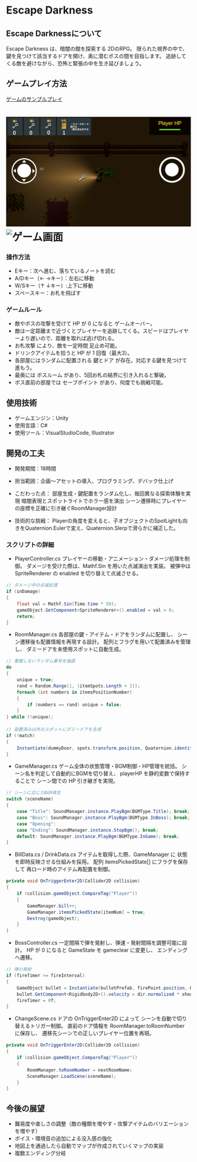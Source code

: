 # Escape Darkness
## Escape Darknessについて
Escape Darkness は、暗闇の館を探索する 2DのRPG。
限られた視界の中で、鍵を見つけて該当するドアを開け、奥に潜むボスの間を目指します。
追跡してくる敵を避けながら、恐怖と緊張の中を生き延びましょう。

## ゲームプレイ方法
[ゲームのサンプルプレイ]( https://arai1571.github.io/EscapeDarkness_web/)

![ゲーム画面](ReadmeImg/main.png)
![ゲーム画面](ReadmeImg/boss.png)
=======

### 操作方法
* Eキー：次へ進む、落ちているノートを読む
* A/Dキー（← →キー）：左右に移動
* W/Sキー（↑ ↓キー）:上下に移動
* スペースキー：お札を飛ばす
  
### ゲームルール
* 敵やボスの攻撃を受けて HP が 0 になると ゲームオーバー。
* 敵は一定距離まで近づくとプレイヤーを追跡してくる。スピードはプレイヤーより遅いので、距離を取れば逃げ切れる。
* お札攻撃 により、敵を一定時間 足止め可能。
* ドリンクアイテムを拾うと HP が 1 回復（最大3）。
* 各部屋にはランダムに配置される 鍵とドア が存在。対応する鍵を見つけて進もう。
* 最奥には ボスルーム があり、5回お札の結界に引き入れると撃破。
* ボス直前の部屋では セーブポイント があり、何度でも挑戦可能。

## 使用技術
* ゲームエンジン：Unity
* 使用言語：C#
* 使用ツール：VisualStudioCode, Illustrator

## 開発の工夫
* 開発期間：18時間
* 担当範囲：企画〜アセットの導入、プログラミング、デバック仕上げ
* こだわった点：
  部屋生成・鍵配置をランダム化し、毎回異なる探索体験を実現
  暗闇表現とスポットライトでホラー感を演出
  シーン遷移時にプレイヤーの座標を正確に引き継ぐRoomManager設計
  
* 技術的な挑戦：
Playerの角度を変えると、子オブジェクトのSpotLightも向きをQuaternion.Eulerで変え、Quaternion.Slerpで滑らかに補正した。

### スクリプトの詳細
* PlayerController.cs
プレイヤーの移動・アニメーション・ダメージ処理を制御。
ダメージを受けた際は、Mathf.Sin を用いた点滅演出を実装。
被弾中は SpriteRenderer の enabled を切り替えて点滅させる。

```C#
// ダメージ中の点滅処理
if (inDamage)
{
    float val = Mathf.Sin(Time.time * 50);
    gameObject.GetComponent<SpriteRenderer>().enabled = val > 0;
    return;
}
```

* RoomManager.cs
各部屋の鍵・アイテム・ドアをランダムに配置し、
シーン遷移後も配置情報を再現する設計。
配列とフラグを用いて配置済みを管理し、
ダミードアを未使用スポットに自動生成。
```C#
// 重複しないランダム番号を抽選
do
{
    unique = true;
    rand = Random.Range(1, (itemSpots.Length + 1));
    foreach (int numbers in itemsPositionNumber)
    {
        if (numbers == rand) unique = false;
    }
} while (!unique);

// 設置済み以外のスポットにダミードアを生成
if (!match)
{
    Instantiate(dummyDoor, spots.transform.position, Quaternion.identity);
}
```

* GameManager.cs
ゲーム全体の状態管理・BGM制御・HP管理を統括。
シーン名を判定して自動的にBGMを切り替え、
playerHP を静的変数で保持することで
シーン間での HP 引き継ぎを実現。
```C#
// シーンに応じたBGM再生
switch (sceneName)
{
    case "Title": SoundManager.instance.PlayBgm(BGMType.Title); break;
    case "Boss": SoundManager.instance.PlayBgm(BGMType.InBoss); break;
    case "Opening":
    case "Ending": SoundManager.instance.StopBgm(); break;
    default: SoundManager.instance.PlayBgm(BGMType.InGame); break;
}
```

* BillData.cs / DrinkData.cs
アイテムを取得した際、GameManager に
状態を即時反映させる仕組みを採用。
配列 itemsPickedState[] にフラグを保存して
再ロード時のアイテム再配置を制御。
```C#
private void OnTriggerEnter2D(Collider2D collision)
{
    if (collision.gameObject.CompareTag("Player"))
    {
        GameManager.bill++;
        GameManager.itemsPickedState[itemNum] = true;
        Destroy(gameObject);
    }
}
```

* BossController.cs
一定間隔で弾を発射し、弾速・発射間隔を調整可能に設計。
HP が 0 になると GameState を gameclear に変更し、
エンディングへ遷移。
```C#
// 弾の発射
if (fireTimer >= fireInterval)
{
    GameObject bullet = Instantiate(bulletPrefab, firePoint.position, Quaternion.identity);
    bullet.GetComponent<Rigidbody2D>().velocity = dir.normalized * shootSpeed;
    fireTimer = 0f;
}
```

* ChangeScene.cs
ドアの OnTriggerEnter2D によって
シーンを自動で切り替えるトリガー制御。
直前のドア情報を RoomManager.toRoomNumber に保存し、
遷移先シーンでの正しいプレイヤー位置を再現。
```C#
private void OnTriggerEnter2D(Collider2D collision)
{
    if (collision.gameObject.CompareTag("Player"))
    {
        RoomManager.toRoomNumber = nextRoomName;
        SceneManager.LoadScene(sceneName);
    }
}
```
## 今後の展望
* 難易度や楽しさの調整（敵の種類を増やす・攻撃アイテムのバリエーションを増やす）
* ボイス・環境音の追加による没入感の強化
* 地図上を通過したら自動でマップが作成されていくマップの実装
* 複数エンディング分岐

